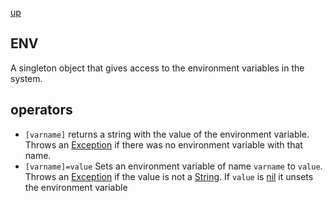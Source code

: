 [up](index.md)

## ENV
A singleton object that gives access to the environment variables in the system.

## operators
- `[varname]` returns a string with the value of the environment variable.  Throws an [Exception](exception.md) if there was no environment variable with that name.
- `[varname]=value` Sets an environment variable of name `varname` to `value`.  Throws an [Exception](exception.md) if the value is not a [String](string.md). If `value` is [nil](nil.md) it unsets the environment variable